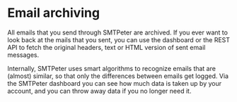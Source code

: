 # Email archiving

All emails that you send through SMTPeter are archived. If you ever
want to look back at the mails that you sent, you can use the dashboard
or the REST API to fetch the original headers, text or HTML version
of sent email messages.

Internally, SMTPeter uses smart algorithms to recognize emails that
are (almost) similar, so that only the differences between emails
get logged. Via the SMTPeter dashboard you can see how much data is
taken up by your account, and you can throw away data if you no longer
need it.
